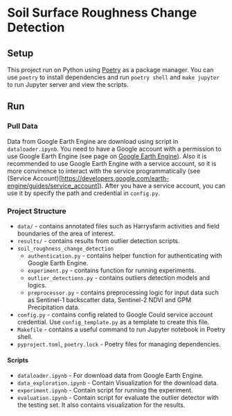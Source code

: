 # Soil Surface Roughness Change Detection

## Setup

This project run on Python using [Poetry](https://python-poetry.org/docs/) as a package manager. You can use `poetry` to install dependencies and run `poetry shell` and `make jupyter` to run Jupyter server and view the scripts.

## Run

### Pull Data

Data from Google Earth Engine are download using script in `dataloader.ipynb`. You need to have a Google account with a permission to use Google Earth Engine (see page on [Google Earth Engine](https://developers.google.com/earth-engine)). Also it is recommended to use Google Earth Engine with a service account, so it is more convinence to interact with the service programmatically (see (Service Account)[https://developers.google.com/earth-engine/guides/service_account]). After you have a service account, you can use it by specify the path and credential in `config.py`.

### Project Structure

- `data/` - contains annotated files such as Harrysfarm activities and field boundaries of the area of interest.
- `results/` - contains results from outlier detection scripts.
- `soil_roughness_change_detection`
    - `authentication.py` - contains helper function for authenticating with Google Earth Engine.
    - `experiment.py` - contains function for running experiments.
    - `outlier_detections.py` - contains outliers detection models and logics.
    - `preprocessor.py` - contains preprocessing logic for input data such as Sentinel-1 backscatter data, Sentinel-2 NDVI and GPM Precipitation data.
- `config.py` - contains config related to Google Could service account credential. Use `config_template.py` as a template to create this file.
- `Makefile` - contains a useful command to run Jupyter notebook in Poetry shell.
- `pyproject.toml`, `poetry.lock` - Poetry files for managing dependencies.

#### Scripts
- `dataloader.ipynb` - For download data from Google Earth Engine.
- `data_exploration.ipynb` - Contain Visualization for the download data.
- `experiment.ipynb` - Contain script for running the experiment.
- `evaluation.ipynb` - Contain script for evaluate the outlier detector with the testing set. It also contains visualization for the results.




